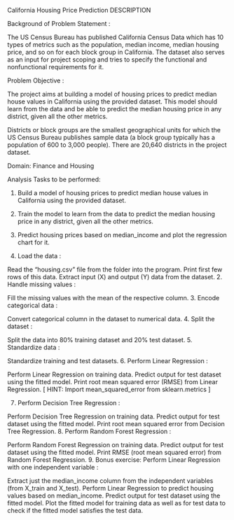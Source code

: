 California Housing Price Prediction
DESCRIPTION

Background of Problem Statement :

The US Census Bureau has published California Census Data which has 10 types of metrics such as the population, median income, median housing price, and so on for each block group in California. The dataset also serves as an input for project scoping and tries to specify the functional and nonfunctional requirements for it.

Problem Objective :

The project aims at building a model of housing prices to predict median house values in California using the provided dataset. This model should learn from the data and be able to predict the median housing price in any district, given all the other metrics.

Districts or block groups are the smallest geographical units for which the US Census Bureau
publishes sample data (a block group typically has a population of 600 to 3,000 people). There are 20,640 districts in the project dataset.

Domain: Finance and Housing

Analysis Tasks to be performed:

1. Build a model of housing prices to predict median house values in California using the provided dataset.

2. Train the model to learn from the data to predict the median housing price in any district, given all the other metrics.

3. Predict housing prices based on median_income and plot the regression chart for it.

1. Load the data :

Read the “housing.csv” file from the folder into the program.
Print first few rows of this data.
Extract input (X) and output (Y) data from the dataset.
2. Handle missing values :

Fill the missing values with the mean of the respective column.
3. Encode categorical data :

Convert categorical column in the dataset to numerical data.
4. Split the dataset : 

Split the data into 80% training dataset and 20% test dataset.
5. Standardize data :

Standardize training and test datasets.
6. Perform Linear Regression : 

Perform Linear Regression on training data.
Predict output for test dataset using the fitted model.
Print root mean squared error (RMSE) from Linear Regression.
            [ HINT: Import mean_squared_error from sklearn.metrics ]

7. Perform Decision Tree Regression :

Perform Decision Tree Regression on training data.
Predict output for test dataset using the fitted model.
Print root mean squared error from Decision Tree Regression.
8. Perform Random Forest Regression :

Perform Random Forest Regression on training data.
Predict output for test dataset using the fitted model.
Print RMSE (root mean squared error) from Random Forest Regression.
9. Bonus exercise: Perform Linear Regression with one independent variable :

Extract just the median_income column from the independent variables (from X_train and X_test).
Perform Linear Regression to predict housing values based on median_income.
Predict output for test dataset using the fitted model.
Plot the fitted model for training data as well as for test data to check if the fitted model satisfies the test data.
